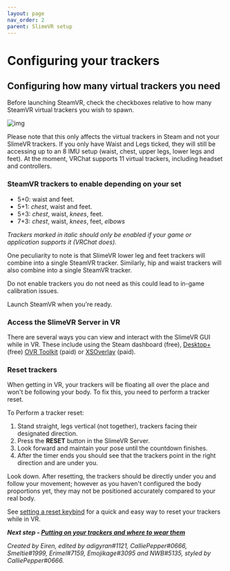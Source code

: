 ```yaml
---
layout: page
nav_order: 2
parent: SlimeVR setup
---
```


# Configuring your trackers

## Configuring how many virtual trackers you need

Before launching SteamVR, check the checkboxes relative to how many SteamVR virtual trackers you wish to spawn.

![img](..\assets\img\SteamVRTrackers.png)


Please note that this only affects the virtual trackers in Steam and not your SlimeVR trackers. If you only have Waist and Legs ticked, they will still be accessing up to an 8 IMU setup (waist, chest, upper legs, lower legs and feet). At the moment, VRChat supports 11 virtual trackers, including headset and controllers.

### SteamVR trackers to enable depending on your set

- 5+0: waist and feet.
- 5+1: *chest*, waist and feet.
- 5+3: *chest*, waist, *knees*, feet.
- 7+3: *chest*, waist, *knees*, feet, *elbows*

*Trackers marked in italic should only be enabled if your game or application supports it (VRChat does).*

One peculiarity to note is that SlimeVR lower leg and feet trackers will combine into a single SteamVR tracker. Similarly, hip and waist trackers will also combine into a single SteamVR tracker.

Do not enable trackers you do not need as this could lead to in-game calibration issues.

Launch SteamVR when you're ready.

### Access the SlimeVR Server in VR

There are several ways you can view and interact with the SlimeVR GUI while in VR. These include using the Steam dashboard (free), [Desktop+](https://store.steampowered.com/app/1494460/Desktop/) (free) [OVR Toolkit](https://store.steampowered.com/app/1068820/OVR_Toolkit/) (paid) or [XSOverlay](https://store.steampowered.com/app/1173510/XSOverlay/) (paid).

### Reset trackers

When getting in VR, your trackers will be floating all over the place and won't be following your body. To fix this, you need to perform a tracker reset.

To Perform a tracker reset:

1. Stand straight, legs vertical (not together), trackers facing their designated direction.
1. Press the **RESET** button in the SlimeVR Server.
1. Look forward and maintain your pose until the countdown finishes.
1. After the timer ends you should see that the trackers point in the right direction and are under you.

Look down. After resetting, the trackers should be directly under you and follow your movement; however as you haven't configured the body proportions yet, they may not be positioned accurately compared to your real body.

See [setting a reset keybind](setting-reset-bindings.md) for a quick and easy way to reset your trackers while in VR.


***Next step - [Putting on your trackers and where to wear them](putting-on-trackers.md)***

*Created by Eiren, edited by adigyran#1121, CalliePepper#0666, Smeltie#1999, Erimel#7159, Emojikage#3095 and NWB#5135, styled by CalliePepper#0666.*